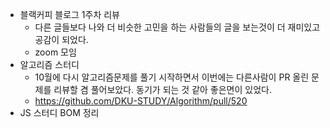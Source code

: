 - 블랙커피 블로그 1주차 리뷰
    - 다른 글들보다 나와 더 비슷한 고민을 하는 사람들의 글을 보는것이 더 재미있고 공감이 되었다.
    - zoom 모임 
- 알고리즘 스터디
    - 10월에 다시 알고리즘문제를 풀기 시작하면서 이번에는 다른사람이 PR 올린 문제를 리뷰할 겸 풀어보았다. 동기가 되는 것 같아 좋은면이 있었다.
    - https://github.com/DKU-STUDY/Algorithm/pull/520
- JS 스터디 BOM 정리
